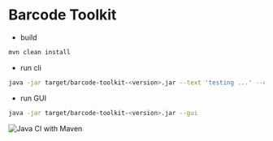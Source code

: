 # Barcode Toolkit

- build

```sh
mvn clean install
```

- run cli

```sh
java -jar target/barcode-toolkit-<version>.jar --text 'testing ...' --output 'out.jpg'
```

- run GUI

```sh
java -jar target/barcode-toolkit-<version>.jar --gui
```

![Java CI with Maven](https://github.com/avatar21/barcode-toolkit/workflows/Java%20CI%20with%20Maven/badge.svg?branch=master)
